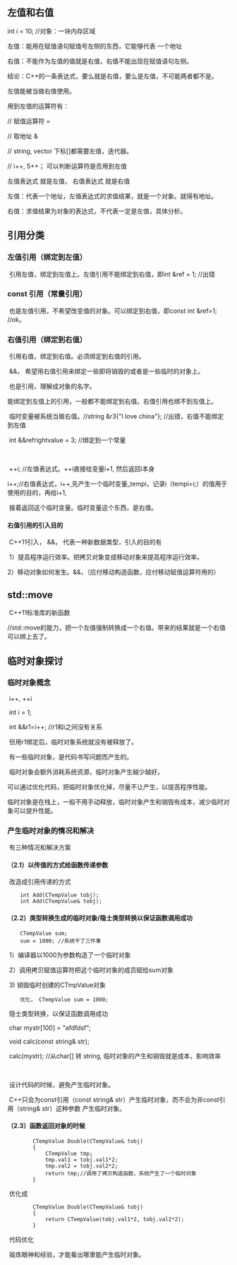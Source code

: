 ## 左值和右值

int i = 10;  //对象：一块内存区域

左值：能用在赋值语句赋值号左侧的东西，它能够代表 一个地址

右值：不能作为左值的值就是右值，右值不能出现在赋值语句左侧。

结论：C++的一条表达式，要么就是右值，要么是左值，不可能两者都不是。

左值能被当做右值使用。



用到左值的运算符有：

// 赋值运算符  =  

// 取地址 &

// string, vector  下标[]都需要左值，迭代器。

// i++,  5++； 可以判断运算符是否用到左值



左值表达式  就是左值， 右值表达式 就是右值

左值：代表一个地址，左值表达式的求值结果，就是一个对象。就得有地址。

右值：求值结果为对象的表达式，不代表一定是左值，具体分析。



## 引用分类

### 	左值引用（绑定到左值）

​		引用左值，绑定到左值上。左值引用不能绑定到右值，即int &ref = 1; //出错

### 	const 引用（常量引用）

​		也是左值引用，不希望改变值的对象。可以绑定到右值，即const int &ref=1; //ok。

### 	右值引用（绑定到右值）

​		引用右值，绑定到右值。必须绑定到右值的引用。

​		&&， 希望用右值引用来绑定一些即将销毁的或者是一些临时的对象上。

​		也是引用，理解成对象的名字。

​		能绑定到左值上的引用，一般都不能绑定到右值。右值引用也绑不到左值上。

​		临时变量被系统当做右值。//string &r3{"I love china"}; //出错，右值不能绑定到左值

​		int &&refrightvalue = 3; //绑定到一个常量

​		

​		++i; //左值表达式。++i直接给变量i+1, 然后返回i本身

​		i++;//右值表达式，i++,先产生一个临时变量_tempi，记录i（tempi=i;）的值用于使用的目的，再给i+1,

​			接着返回这个临时变量。临时变量这个东西，是右值。

#### 		右值引用的引入目的

​			C++11引入， &&， 代表一种新数据类型，引入的目的有

​			1）提高程序运行效率。把拷贝对象变成移动对象来提高程序运行效率。

​			2）移动对象如何发生。&&，（应付移动构造函数，应付移动赋值运算符用的）

## std::move 

​	C++11标准库的新函数

​	//std::move的能力，把一个左值强制转换成一个右值。带来的结果就是一个右值可以绑上去了。



## 临时对象探讨

### 临时对象概念

​	i++,  ++i

​	int i = 1;

​	int &&r1=i++; //r1和i之间没有关系

​	但用r1绑定后，临时对象系统就没有被释放了。



​	有一些临时对象，是代码书写问题而产生的。

​	临时对象会额外消耗系统资源，临时对象产生越少越好。

​	可以通过优化代码，把临时对象优化掉，尽量不让产生，以提高程序性能。

​	临时对象是在栈上，一般不用手动释放，临时对象产生和销毁有成本，减少临时对象可以提升性能。

### 产生临时对象的情况和解决

​	有三种情况和解决方案

#### 	（2.1）以传值的方式给函数传递参数

​			改造成引用传递的方式

```
    int Add(CTempValue tobj);
    int Add(CTempValue& tobj);
```

#### 	（2.2）类型转换生成的临时对象/隐士类型转换以保证函数调用成功

```
    CTempValue sum;
    sum = 1000; //系统干了三件事
```

​			1）编译器以1000为参数构造了一个临时对象

​			2）调用拷贝赋值运算符把这个临时对象的成员赋给sum对象

​			3)   销毁临时创建的CTmpValue对象

		优化， CTempValue sum = 1000;



​			隐士类型转换，以保证函数调用成功

​			char mystr[100] = "afdfdsf";

​			void calc(const string& str);

​			calc(mystr); //从char[] 转 string, 临时对象的产生和销毁就是成本，影响效率

​			

​			设计代码的时候，避免产生临时对象。

​			C++只会为const引用（const string& str）产生临时对象，而不会为非const引用（string& str）这种参数	产生临时对象。

#### 		（2.3）函数返回对象的时候

```
        CTempValue Double(CTempValue& tobj)
        {
            CTempValue tmp;
            tmp.val1 = tobj.val1*2;
            tmp.val2 = tobj.val2*2;
            return tmp;//调用了拷贝构造函数，系统产生了一个临时对象
        }
```

​					优化成

			CTempValue Double(CTempValue& tobj)
	        {
	            return CTempValue(tobj.val1*2, tobj.val2*2);
	        }

​		   代码优化

​			锻炼眼神和经验，才能看出哪里能产生临时对象。